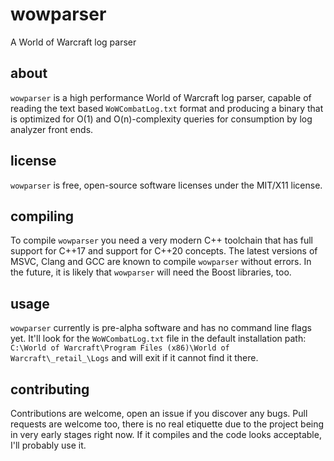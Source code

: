 # wowparser
A World of Warcraft log parser

## about
`wowparser` is a high performance World of Warcraft log parser, capable of reading the text based `WoWCombatLog.txt` format and producing a binary that is optimized for O(1) and O(n)-complexity queries for consumption by log analyzer front ends.

## license
`wowparser` is free, open-source software licenses under the MIT/X11 license.

## compiling
To compile `wowparser` you need a very modern C++ toolchain that has full support for C++17 and support for C++20 concepts. The latest versions of MSVC, Clang and GCC are known to compile `wowparser` without errors. In the future, it is likely that `wowparser` will need the Boost libraries, too.

## usage
`wowparser` currently is pre-alpha software and has no command line flags yet. It'll look for the `WoWCombatLog.txt` file in the default installation path: `C:\World of Warcraft\Program Files (x86)\World of Warcraft\_retail_\Logs` and will exit if it cannot find it there.

## contributing
Contributions are welcome, open an issue if you discover any bugs. Pull requests are welcome too, there is no real etiquette due to the project being in very early stages right now. If it compiles and the code looks acceptable, I'll probably use it.
